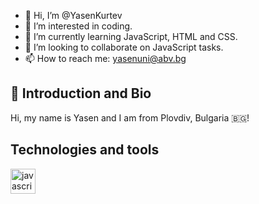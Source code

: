 - 👋 Hi, I’m @YasenKurtev
- 👀 I’m interested in coding.
- 🌱 I’m currently learning JavaScript, HTML and CSS.
- 💞️ I’m looking to collaborate on JavaScript tasks.
- 📫 How to reach me: yasenuni@abv.bg

## 👋 Introduction and Bio
Hi, my name is Yasen and I am from Plovdiv, Bulgaria 🇧🇬!

## Technologies and tools

<img align="left" alt="javascript" width="40px" src="https://cdn-icons-png.flaticon.com/512/5968/5968292.png" />

<!---
YasenKurtev/YasenKurtev is a ✨ special ✨ repository because its `README.md` (this file) appears on your GitHub profile.
You can click the Preview link to take a look at your changes.
--->
